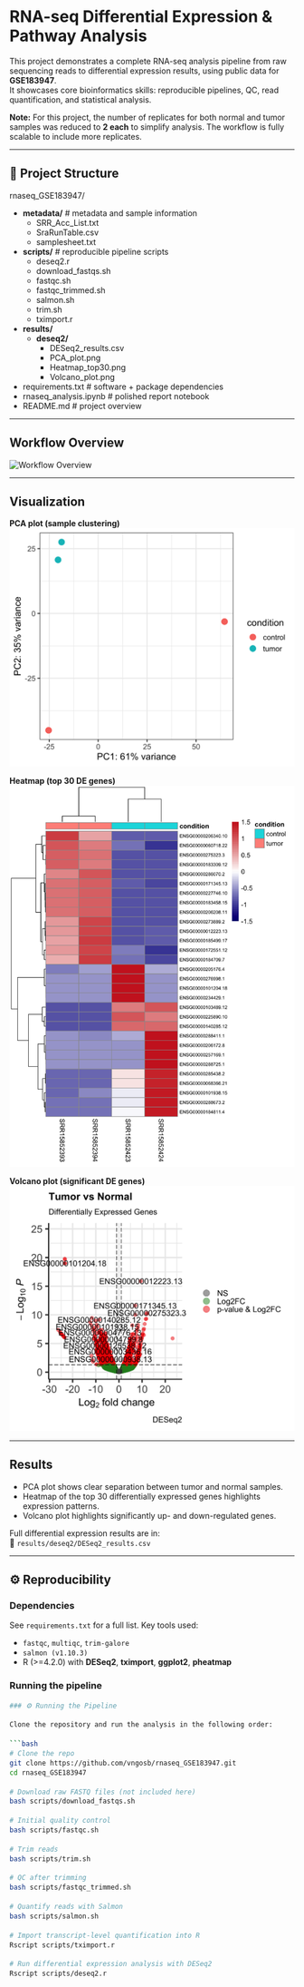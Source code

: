 # RNA-seq Differential Expression & Pathway Analysis

This project demonstrates a complete RNA-seq analysis pipeline from raw sequencing reads to differential expression results, using public data for **GSE183947**.  
It showcases core bioinformatics skills: reproducible pipelines, QC, read quantification, and statistical analysis.

**Note:** For this project, the number of replicates for both normal and tumor samples was reduced to **2 each** to simplify analysis. The workflow is fully scalable to include more replicates.

---

## 📂 Project Structure

rnaseq_GSE183947/
- **metadata/**               # metadata and sample information
  - SRR_Acc_List.txt
  - SraRunTable.csv
  - samplesheet.txt
- **scripts/**                # reproducible pipeline scripts
  - deseq2.r
  - download_fastqs.sh
  - fastqc.sh
  - fastqc_trimmed.sh
  - salmon.sh
  - trim.sh
  - tximport.r
- **results/**
  - **deseq2/**
    - DESeq2_results.csv
    - PCA_plot.png
    - Heatmap_top30.png
    - Volcano_plot.png
- requirements.txt            # software + package dependencies
- rnaseq_analysis.ipynb       # polished report notebook
- README.md                   # project overview


---

## Workflow Overview

![Workflow Overview](./results/WORKFLOW_IMAGE.png)

---

## Visualization

**PCA plot (sample clustering)**  
![PCA Plot](./results/deseq2/PCA_plot.png)

**Heatmap (top 30 DE genes)**  
![Heatmap](./results/deseq2/Heatmap_top30.png)

**Volcano plot (significant DE genes)**  
![Volcano Plot](./results/deseq2/Volcano_plot.png)

---

## Results

- PCA plot shows clear separation between tumor and normal samples.  
- Heatmap of the top 30 differentially expressed genes highlights expression patterns.  
- Volcano plot highlights significantly up- and down-regulated genes.  

Full differential expression results are in:  
📄 `results/deseq2/DESeq2_results.csv`

---

## ⚙️ Reproducibility

### Dependencies

See `requirements.txt` for a full list. Key tools used:

- `fastqc`, `multiqc`, `trim-galore`  
- `salmon (v1.10.3)`  
- R (>=4.2.0) with **DESeq2**, **tximport**, **ggplot2**, **pheatmap**

### Running the pipeline

```bash
### ⚙️ Running the Pipeline

Clone the repository and run the analysis in the following order:

```bash
# Clone the repo
git clone https://github.com/vngosb/rnaseq_GSE183947.git
cd rnaseq_GSE183947 

# Download raw FASTQ files (not included here)
bash scripts/download_fastqs.sh

# Initial quality control
bash scripts/fastqc.sh

# Trim reads
bash scripts/trim.sh

# QC after trimming
bash scripts/fastqc_trimmed.sh

# Quantify reads with Salmon
bash scripts/salmon.sh

# Import transcript-level quantification into R
Rscript scripts/tximport.r

# Run differential expression analysis with DESeq2
Rscript scripts/deseq2.r
